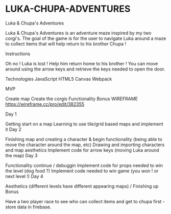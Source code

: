 # LUKA-CHUPA-ADVENTURES

Luka & Chupa's Adventures

Luka & Chupa's Adventures is an adventure maze inspired by my two corgi's. The goal of the game is for the user to navigate Luka around a maze to collect items that will help return to his brother Chupa !

Instructions

Oh no ! Luka is lost ! Help him return home to his brother ! You can move around using the arrow keys and retrieve the keys needed to open the door.

Technologies JavaScript HTML5 Canvas Webpack

MVP

Create map
Create the corgis
Functionality
Bonus
WIREFRAME https://wireframe.cc/pro/edit/382355

Day 1

Getting start on a map
Learning to use tile/grid based maps and implement it
Day 2

Finishing map and creating a character & begin functionality (being able to move the character around the map, etc)
Drawing and importing characters and map aesthetics
Implement code for arrow keys (moving Luka around the map)
Day 3

Functionality continue / debuggin
Implement code for props needed to win the level (dog food ?)
Implement code needed to win game (you won ! or next level !)
Day 4

Aesthetics (different levels have different appearing maps) / Finishing up
Bonus

Have a two player race to see who can collect items and get to chupa first - store data in firebase.
